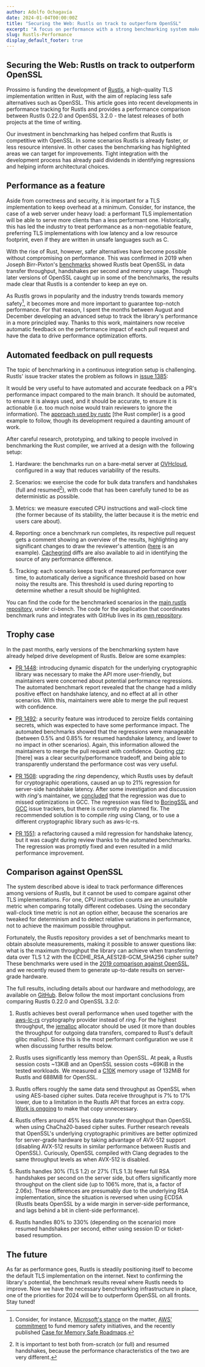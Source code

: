 ```yaml
---
author: Adolfo Ochagavía
date: 2024-01-04T00:00:00Z
title: "Securing the Web: Rustls on track to outperform OpenSSL"
excerpt: "A focus on performance with a strong benchmarking system makes Rustls an attractive and memory safe option for TLS."
slug: Rustls-Performance
display_default_footer: true
---
```


## Securing the Web: Rustls on track to outperform OpenSSL

Prossimo is funding the development of [Rustls](https://github.com/rustls/rustls), a high-quality TLS implementation written in Rust, with the aim of replacing less safe alternatives such as OpenSSL. This article goes into recent developments in performance tracking for Rustls and provides a performance comparison between Rustls 0.22.0 and OpenSSL 3.2.0 - the latest releases of both projects at the time of writing.

Our investment in benchmarking has helped confirm that Rustls is competitive with OpenSSL. In some scenarios Rustls is already faster, or less resource intensive. In other cases the benchmarking has highlighted areas we can target for improvements. Tight integration with the development process has already paid dividends in identifying regressions and helping inform architectural choices.

## Performance as a feature

Aside from correctness and security, it is important for a TLS implementation to keep overhead at a minimum. Consider, for instance, the case of a web server under heavy load: a performant TLS implementation will be able to serve more clients than a less performant one. Historically, this has led the industry to treat performance as a non-negotiable feature, preferring TLS implementations with low latency and a low resource footprint, even if they are written in unsafe languages such as C.

With the rise of Rust, however, safer alternatives have become possible without compromising on performance. This was confirmed in 2019 when Joseph Birr-Pixton's [benchmarks](https://jbp.io/2019/07/01/rustls-vs-openssl-performance.html) showed Rustls beat OpenSSL in data transfer throughput, handshakes per second and memory usage. Though later versions of OpenSSL caught up in some of the benchmarks, the results made clear that Rustls is a contender to keep an eye on.

As Rustls grows in popularity and the industry trends towards memory safety[^1], it becomes more and more important to guarantee top-notch performance. For that reason, I spent the months between August and December developing an advanced setup to track the library's performance in a more principled way. Thanks to this work, maintainers now receive automatic feedback on the performance impact of each pull request and have the data to drive performance optimization efforts.

## Automated feedback on pull requests

The topic of benchmarking in a continuous integration setup is challenging. Rustls' issue tracker states the problem as follows in [issue 1385](https://github.com/rustls/rustls/issues/1385):

It would be very useful to have automated and accurate feedback on a PR's performance impact compared to the main branch. It should be automated, to ensure it is always used, and it should be accurate, to ensure it is actionable (i.e. too much noise would train reviewers to ignore the information). The [approach used by rustc](https://github.com/rust-lang/rust/pull/112849#issuecomment-1661062264) [the Rust compiler] is a good example to follow, though its development required a daunting amount of work.

After careful research, prototyping, and talking to people involved in benchmarking the Rust compiler, we arrived at a design with the  following setup:

1.  Hardware: the benchmarks run on a bare-metal server at [OVHcloud](https://www.ovhcloud.com/en/), configured in a way that reduces variability of the results.

2.  Scenarios: we exercise the code for bulk data transfers and handshakes (full and resumed[^2]), with code that has been carefully tuned to be as deterministic as possible.

3.  Metrics: we measure executed CPU instructions and wall-clock time (the former because of its stability, the latter because it is the metric end users care about).

4.  Reporting: once a benchmark run completes, its respective pull request gets a comment showing an overview of the results, highlighting any significant changes to draw the reviewer's attention ([here](https://github.com/rustls/rustls/pull/1640#issuecomment-1854147668) is an example). [Cachegrind](https://valgrind.org/docs/manual/cg-manual.html) diffs are also available to aid in identifying the source of any performance difference.

5.  Tracking: each scenario keeps track of measured performance over time, to automatically derive a significance threshold based on how noisy the results are. This threshold is used during reporting to determine whether a result should be highlighted.

You can find the code for the benchmarked scenarios in the [main rustls repository](https://github.com/rustls/rustls/tree/75edb20a1e6a894089516053348b6137a425b9b4), under ci-bench. The code for the application that coordinates benchmark runs and integrates with GitHub lives in its [own repository](https://github.com/rustls/rustls-bench-app/).

## Trophy case

In the past months, early versions of the benchmarking system have already helped drive development of Rustls. Below are some examples:

-   [PR 1448](https://github.com/rustls/rustls/pull/1448): introducing dynamic dispatch for the underlying cryptographic library was necessary to make the API more user-friendly, but maintainers were concerned about potential performance regressions. The automated benchmark report revealed that the change had a mildly positive effect on handshake latency, and no effect at all in other scenarios. With this, maintainers were able to merge the pull request with confidence.

-   [PR 1492](https://github.com/rustls/rustls/pull/1492): a security feature was introduced to zeroize fields containing secrets, which was expected to have some performance impact. The automated benchmarks showed that the regressions were manageable (between 0.5% and 0.85% for resumed handshake latency, and lower to no impact in other scenarios). Again, this information allowed the maintainers to merge the pull request with confidence. Quoting [ctz](https://discord.com/channels/976380008299917365/1015156984007381033/1184153108599803924): [there]  was a clear security/performance tradeoff, and being able to transparently understand the performance cost was very useful.

-   [PR 1508](https://github.com/rustls/rustls/pull/1508): upgrading the *ring* dependency, which Rustls uses by default for cryptographic operations, caused an up to 21% regression for server-side handshake latency. After some investigation and discussion with *ring*'s maintainer, we [concluded](https://github.com/rustls/rustls/pull/1528#issuecomment-1754786446) that the regression was due to missed optimizations in GCC. The regression was filed to [BoringSSL](https://bugs.chromium.org/p/boringssl/issues/detail?id=655) and [GCC](https://gcc.gnu.org/bugzilla/show_bug.cgi?id=111774) issue trackers, but there is currently no planned fix. The recommended solution is to compile *ring* using Clang, or to use a different cryptographic library such as aws-lc-rs.

-   [PR 1551](https://github.com/rustls/rustls/pull/1551#issuecomment-1780734571): a refactoring caused a mild regression for handshake latency, but it was caught during review thanks to the automated benchmarks. The regression was promptly fixed and even resulted in a mild performance improvement.

## Comparison against OpenSSL

The system described above is ideal to track performance differences among versions of Rustls, but it cannot be used to compare against other TLS implementations. For one, CPU instruction counts are an unsuitable metric when comparing totally different codebases. Using the secondary wall-clock time metric is not an option either, because the scenarios are tweaked for determinism and to detect relative variations in performance, not to achieve the maximum possible throughput.

Fortunately, the Rustls repository provides a set of benchmarks meant to obtain absolute measurements, making it possible to answer questions like: what is the maximum throughput the library can achieve when transferring data over TLS 1.2 with the ECDHE_RSA_AES128-GCM_SHA256 cipher suite? These benchmarks were used in the [2019 comparison against OpenSSL](https://jbp.io/2019/07/01/rustls-vs-openssl-performance.html), and we recently reused them to generate up-to-date results on server-grade hardware.

The full results, including details about our hardware and methodology, are available on [GitHub](https://github.com/aochagavia/rustls-bench-results). Below follow the most important conclusions from comparing Rustls 0.22.0 and OpenSSL 3.2.0:

1.  Rustls achieves best overall performance when used together with the [aws-lc-rs](https://aws.amazon.com/blogs/opensource/introducing-aws-libcrypto-for-rust-an-open-source-cryptographic-library-for-rust/) cryptography provider instead of *ring*. For the highest throughput, the [jemalloc](https://crates.io/crates/jemallocator) allocator should be used (it more than doubles the throughput for outgoing data transfers, compared to Rust's default glibc malloc). Since this is the most performant configuration we use it when discussing further results below.

2.  Rustls uses significantly less memory than OpenSSL. At peak, a Rustls session costs ~13KiB and an OpenSSL session costs ~69KiB in the tested workloads. We measured a [C10K](https://en.wikipedia.org/wiki/C10k_problem) memory usage of 132MiB for Rustls and 688MiB for OpenSSL.

3.  Rustls offers roughly the same data send throughput as OpenSSL when using AES-based cipher suites. Data receive throughput is 7% to 17% lower, due to a limitation in the Rustls API that forces an extra copy. [Work is ongoing](https://github.com/rustls/rustls/pull/1420) to make that copy unnecessary.

4.  Rustls offers around 45% less data transfer throughput than OpenSSL when using ChaCha20-based cipher suites. Further research reveals that OpenSSL's underlying cryptographic primitives are better optimized for server-grade hardware by taking advantage of AVX-512 support (disabling AVX-512 results in similar performance between Rustls and OpenSSL). Curiously, OpenSSL compiled with Clang degrades to the same throughput levels as when AVX-512 is disabled.

5.  Rustls handles 30% (TLS 1.2) or 27% (TLS 1.3) fewer full RSA handshakes per second on the server side, but offers significantly more throughput on the client side (up to 106% more, that is, a factor of 2.06x). These differences are presumably due to the underlying RSA implementation, since the situation is reversed when using ECDSA (Rustls beats OpenSSL by a wide margin in server-side performance, and lags behind a bit in client-side performance).

6.  Rustls handles 80% to 330% (depending on the scenario) more resumed handshakes per second, either using session ID or ticket-based resumption.

## The future

As far as performance goes, Rustls is steadily positioning itself to become the default TLS implementation on the internet. Next to confirming the library's potential, the benchmark results reveal where Rustls needs to improve. Now we have the necessary benchmarking infrastructure in place, one of the priorities for 2024 will be to outperform OpenSSL on all fronts. Stay tuned!

[^1]: Consider, for instance, [Microsoft's stance](https://msrc.microsoft.com/blog/2019/07/a-proactive-approach-to-more-secure-code/) on the matter, [AWS' commitment](https://www.memorysafety.org/blog/aws-funding/) to fund memory safety initiatives, and the recently published [Case for Memory Safe Roadmaps](https://media.defense.gov/2023/Dec/06/2003352724/-1/-1/0/THE-CASE-FOR-MEMORY-SAFE-ROADMAPS-TLP-CLEAR.PDF).
[^2]: It is important to test both from-scratch (or full) and resumed handshakes, because the performance characteristics of the two are very different.